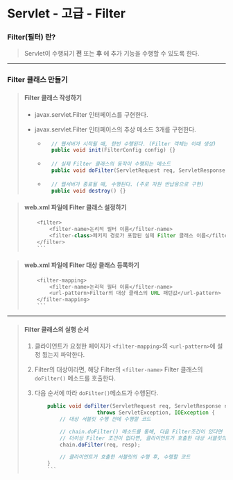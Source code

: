 # Servlet - 고급 - Filter

### Filter(필터) 란?

>	Servlet이 수행되기 **전** 또는 **후** 에 추가 기능을 수행할 수 있도록 한다.
	
---

### Filter 클래스 만들기

>	#### Filter 클래스 작성하기
>
>	* javax.servlet.Filter 인터페이스를 구현한다.
>	
>	* javax.servlet.Filter 인터페이스의 추상 메소드 3개를 구현한다.
>		
>		* ```java
>			// 웹서버가 시작될 때, 한번 수행된다. (Filter 객체는 이때 생성)
>			public void init(FilterConfig config) {}
>			```
>				
>		* ```java
>			// 실제 Filter 클래스의 동작이 수행되는 메소드
>			public void doFilter(ServletRequest req, ServletResponse resp, FilterChain chain) {}
>			```
>
>		* ```java
>			// 웹서버가 종료될 때, 수행된다. (주로 자원 반납용으로 구현)
>			public void destroy() {}
>			```



>	#### web.xml 파일에 Filter 클래스 설정하기
>
>	```java
>		<filter>
>			<filter-name>논리적 필터 이름</filter-name>
>			<filter-class>페키지 경로가 포함된 실제 Filter 클래스 이름</filter-class>
>		</filter>
>		```



>	#### web.xml 파일에 Filter 대상 클래스 등록하기
>
>	```java
>		<filter-mapping>
>			<filter-name>논리적 필터 이름</filter-name>
>			<url-pattern>Filter의 대상 클래스의 URL 패턴값</url-pattern>
>		</filter-mapping>
>		```

---

>	#### Filter 클래스의 실행 순서
>
>	1. 클라이언트가 요청한 페이지가 ``<filter-mapping>``의 ``<url-pattern>``에 설정 됬는지 파악한다.
>
>	1. Filter의 대상이라면, 해당 Filter의 ``<filter-name>`` Filter 클래스의 ``doFilter()`` 메소드를 호출한다.
>
>	1. 다음 순서에 따라 ``doFilter()``메소드가 수행된다.
>
>		```java
>			public void doFilter(ServletRequest req, ServletResponse resp, FilterChain chain) 
>							throws ServletException, IOException {
>				// 대상 서블릿 수행 전에 수행할 코드
>
>				// chain.doFilter() 메소드를 통해, 다음 Filter조건이 있다면 해당 Filter 클래스의 doFilter() 메소드 호출
>				// 더이상 Filter 조건이 없다면, 클라이언트가 호출한 대상 서블릿의 service() 메소드 수행
>				chain.doFilter(req, resp);
>
>				// 클라이언트가 호출한 서블릿의 수행 후, 수행할 코드
>			}
>			```